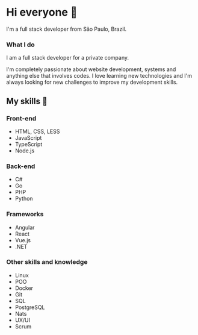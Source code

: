 # Hi everyone :wave:

I'm a full stack developer from São Paulo, Brazil.

### What I do


I am a full stack developer for a private company.

I'm completely passionate about website development, systems and anything else that involves codes. I love learning new technologies and I'm always looking for new challenges to improve my development skills.

## My skills 📜

### Front-end

- HTML, CSS, LESS
- JavaScript
- TypeScript
- Node.js 
  
### Back-end

- C#
- Go
- PHP
- Python

### Frameworks

- Angular
- React
- Vue.js
- .NET

### Other skills and knowledge

- Linux
- POO
- Docker
- Git
- SQL
- PostgreSQL
- Nats
- UX/UI
- Scrum
